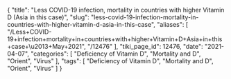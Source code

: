 {
    "title": "Less COVID-19 infection, mortality in countries with higher Vitamin D (Asia in this case)",
    "slug": "less-covid-19-infection-mortality-in-countries-with-higher-vitamin-d-asia-in-this-case",
    "aliases": [
        "/Less+COVID-19+infection+mortality+in+countries+with+higher+Vitamin+D+Asia+in+this+case+\u2013+May+2021",
        "/12476"
    ],
    "tiki_page_id": 12476,
    "date": "2021-04-07",
    "categories": [
        "Deficiency of Vitamin D",
        "Mortality and D",
        "Orient",
        "Virus"
    ],
    "tags": [
        "Deficiency of Vitamin D",
        "Mortality and D",
        "Orient",
        "Virus"
    ]
}